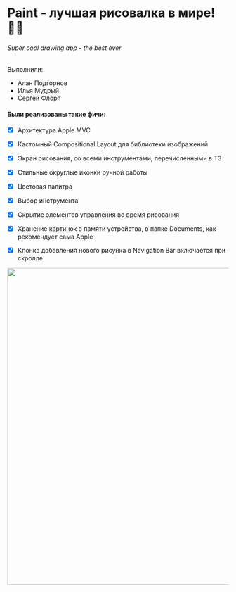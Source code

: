 # Paint - лучшая рисовалка в мире!🤌🏻
###### Super cool drawing app - the best ever 

Выполнили: 

* Алан Подгорнов
* Илья Мудрый
* Сергей Флоря



#### Были реализованы такие фичи:

- [x] Архитектура Apple MVC
- [x] Кастомный Compositional Layout для библиотеки изображений
- [x] Экран рисования, со всеми инструментами, перечисленными в ТЗ
- [x] Стильные округлые иконки ручной работы
- [x] Цветовая палитра
- [x] Выбор инструмента
- [x] Скрытие элементов управления во время рисования
- [x] Хранение картинок в памяти устройства, в папке Documents, как рекомендует сама Apple
- [x] Кпонка добавления нового рисунка в Navigation Bar включается при скролле



<img src="https://github.com/MudriyIlya/Paint/blob/main/About/Paint.gif" width="720" />
